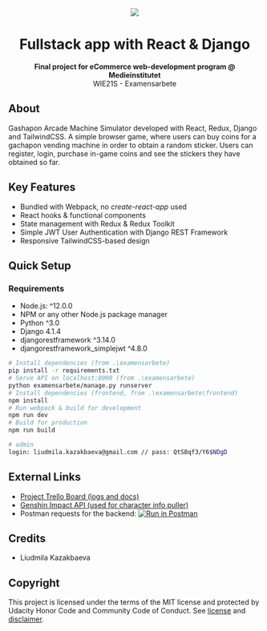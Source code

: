 <div align="center"><img src="https://medieinstitutet.se/wp-content/uploads/2019/04/logomedieinstitutet-370x73.png"></div>
<h1 align="center">Fullstack app with React & Django</h1>
<p align="center"><strong>Final project for eCommerce web-development program @ Medieinstitutet</strong>
<br/>WIE21S - Examensarbete</p>

## About
Gashapon Arcade Machine Simulator developed with React, Redux, Django and TailwindCSS. A simple browser game, where users can buy coins for a gachapon vending machine in order to obtain a random sticker. Users can register, login, purchase in-game coins and see the stickers they have obtained so far.

## Key Features
 - Bundled with Webpack, no *create-react-app* used
 - React hooks & functional components
 - State management with Redux & Redux Toolkit
 - Simple JWT User Authentication with Django REST Framework
 - Responsive TailwindCSS-based design

## Quick Setup

### Requirements
 - Node.js: ^12.0.0
 - NPM or any other Node.js package manager
 - Python ^3.0 
 - Django 4.1.4
 - djangorestframework ^3.14.0
 - djangorestframework_simplejwt ^4.8.0


```bash
# Install dependencies (from .\examensarbete)
pip install -r requirements.txt
# Serve API on localhost:8000 (from .\examensarbete)
python examensarbete/manage.py runserver
# Install dependencies (frontend, from .\examensarbete\frontend)
npm install
# Run webpack & build for development
npm run dev
# Build for production
npm run build

# admin
login: liudmila.kazakbaeva@gmail.com // pass: QtSBqf3/Y6$NDgD
```

## External Links
 - <a href="https://trello.com/b/GNjIDuL0/examensarbete-liudmila">Project Trello Board (logs and docs)</a>
 - <a href="https://github.com/genshindev/api">Genshin Impact API (used for character info puller)</a>
 - Postman requests for the backend: [![Run in Postman](https://run.pstmn.io/button.svg)](https://app.getpostman.com/run-collection/24909388-5b00dc0d-2833-4ea2-a1f6-e0cd38a4a771?action=collection%2Ffork&collection-url=entityId%3D24909388-5b00dc0d-2833-4ea2-a1f6-e0cd38a4a771%26entityType%3Dcollection%26workspaceId%3Df11ade43-fecb-45f1-8b62-cac414da3650#?env%5BGOTCHA%5D=W3sia2V5IjoiVVJMIiwidmFsdWUiOiJodHRwOi8vMTI3LjAuMC4xOjgwMDAvIiwiZW5hYmxlZCI6dHJ1ZSwidHlwZSI6ImRlZmF1bHQiLCJzZXNzaW9uVmFsdWUiOiJodHRwOi8vMTI3LjAuMC4xOjgwMDAvIiwic2Vzc2lvbkluZGV4IjowfV0=)

## Credits

- Liudmila Kazakbaeva

##  Copyright
This project is licensed under the terms of the MIT license and protected by Udacity Honor Code and Community Code of Conduct. See <a href="LICENSE.md">license</a> and <a href="LICENSE.DISCLAIMER.md">disclaimer</a>.
